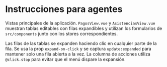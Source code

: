 # Instrucciones para agentes

Vistas principales de la aplicación. `PagosView.vue` y `AsistenciasView.vue` muestran tablas editables con filas expandibles y utilizan los formularios de `src/components` junto con los stores correspondientes.

Las filas de las tablas se expanden haciendo clic en cualquier parte de la fila. Se usa la prop `expand-on-click` y se captura `update:expanded` para mantener solo una fila abierta a la vez. La columna de acciones utiliza `@click.stop` para evitar que el menú dispare la expansión.
